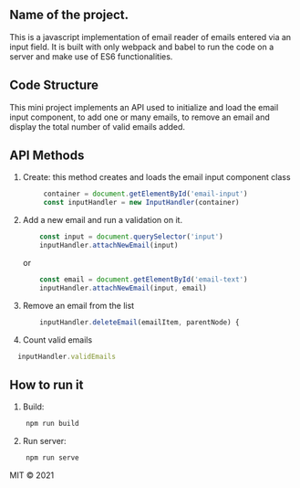 ## Name of the project.
This is a javascript implementation of email reader of emails entered via an input field. It is built with only webpack and babel to run the code on a server and make use of ES6 functionalities.

## Code Structure
This mini project implements an API used to initialize and load the email input component, to add one or many emails, to remove an email and display the total number of valid emails added.

## API Methods

1. Create: this method creates and loads the email input component class
   ```js
        container = document.getElementById('email-input')
        const inputHandler = new InputHandler(container)
   ```
2. Add a new email and run a validation on it.
    ```js
        const input = document.querySelector('input')
        inputHandler.attachNewEmail(input)
    ```
    or
    ```js
        const email = document.getElementById('email-text')
        inputHandler.attachNewEmail(input, email)
    ```
3. Remove an email from the list
    ```js
        inputHandler.deleteEmail(emailItem, parentNode) {
    ```

4. Count valid emails
  ```js
    inputHandler.validEmails
  ```

## How to run it

1. Build:
```cmd
    npm run build
```
2. Run server:
```cmd
    npm run serve
```

MIT © 2021